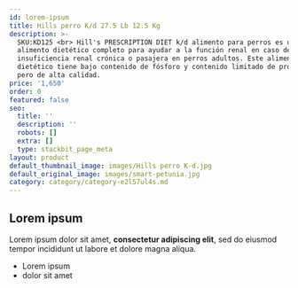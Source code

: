 ```yaml
---
id: lorem-ipsum
title: Hills perro K/d 27.5 Lb 12.5 Kg
description: >-
  SKU:KD125 <br> Hill's PRESCRIPTION DIET k/d alimento para perros es un
  alimento dietético completo para ayudar a la función renal en caso de
  insuficiencia renal crónica o pasajera en perros adultos. Este alimento
  dietético tiene bajo contenido de fósforo y contenido limitado de proteínas,
  pero de alta calidad.
price: '1,650'
order: 0
featured: false
seo:
  title: ''
  description: ''
  robots: []
  extra: []
  type: stackbit_page_meta
layout: product
default_thumbnail_image: images/Hills perro K-d.jpg
default_original_image: images/smart-petunia.jpg
category: category/category-e2l57ul4s.md
---
```

## Lorem ipsum

Lorem ipsum dolor sit amet, **consectetur adipiscing elit**, sed do eiusmod tempor incididunt ut labore et dolore magna aliqua.

- Lorem ipsum
- dolor sit amet